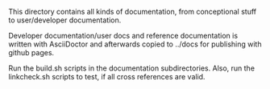 This directory contains all kinds of documentation, from conceptional stuff to user/developer documentation.

Developer documentation/user docs and reference documentation is written with AsciiDoctor and afterwards copied to ../docs 
for publishing with github pages.

Run the build.sh scripts in the documentation subdirectories.
Also, run the linkcheck.sh scripts to test, if all cross references are valid.


